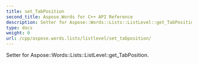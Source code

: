 ```yaml
---
title: set_TabPosition
second_title: Aspose.Words for C++ API Reference
description: Setter for Aspose::Words::Lists::ListLevel::get_TabPosition. 
type: docs
weight: 0
url: /cpp/aspose.words.lists/listlevel/set_tabposition/
---
```


Setter for Aspose::Words::Lists::ListLevel::get_TabPosition. 

